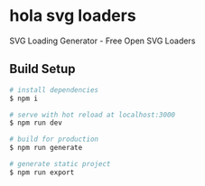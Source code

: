 # hola svg loaders

SVG Loading Generator - Free Open SVG Loaders

## Build Setup

```bash
# install dependencies
$ npm i

# serve with hot reload at localhost:3000
$ npm run dev

# build for production
$ npm run generate

# generate static project
$ npm run export
```
